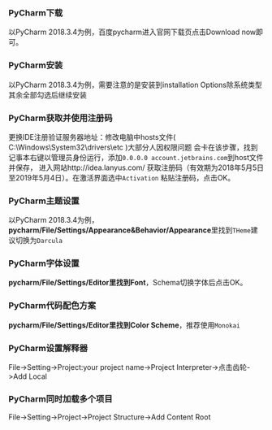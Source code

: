 ### PyCharm下载
以PyCharm 2018.3.4为例，百度pycharm进入官网下载页点击Download now即可。

### PyCharm安装
以PyCharm 2018.3.4为例，需要注意的是安装到installation Options除系统类型其余全部勾选后继续安装

### PyCharm获取并使用注册码
更换IDE注册验证服务器地址：修改电脑中hosts文件( C:\Windows\System32\drivers\etc )大部分人因权限问题
会卡在该步骤，找到记事本右键以管理员身份运行，添加`0.0.0.0 account.jetbrains.com`到host文件并保存，
进入网站http://idea.lanyus.com/ 获取注册码（有效期为2018年5月5日至2019年5月4日）。在激活界面选中`Activation`
粘贴注册码，点击OK。

### PyCharm主题设置
以PyCharm 2018.3.4为例，**pycharm/File/Settings/Appearance&Behavior/Appearance**里找到`THeme`建议切换为`Darcula`

### PyCharm字体设置
**pycharm/File/Settings/Editor里找到Font**，Schema切换字体后点击OK。

### PyCharm代码配色方案
**pycharm/File/Settings/Editor里找到Color Scheme**，推荐使用`Monokai`

### PyCharm设置解释器
File->Setting->Project:your project name->Project Interpreter->点击齿轮->Add Local

### PyCharm同时加载多个项目
File->Setting->Project->Project Structure->Add Content Root